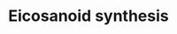 ---
annotations:
- type: Pathway Ontology
  value: eicosanoid biosynthetic pathway
authors:
- A.Kwa
- MaintBot
- Khanspers
- Thomas
- Christine Chichester
- Mkutmon
- Eweitz
description: 'In biochemistry, eicosanoids are signaling molecules made by oxidation
  of twenty-carbon essential fatty acids, (EFAs). They exert complex control over
  many bodily systems, mainly in inflammation or immunity, and as messengers in the
  central nervous system.  Source: [[wikipedia:Eicosanoid|Wikipedia]]'
last-edited: 2021-05-23
organisms:
- Mus musculus
redirect_from:
- /index.php/Pathway:WP318
- /instance/WP318
schema-jsonld:
- '@context': https://schema.org/
  '@id': https://wikipathways.github.io/pathways/WP318.html
  '@type': Dataset
  creator:
    '@type': Organization
    name: WikiPathways
  description: 'In biochemistry, eicosanoids are signaling molecules made by oxidation
    of twenty-carbon essential fatty acids, (EFAs). They exert complex control over
    many bodily systems, mainly in inflammation or immunity, and as messengers in
    the central nervous system.  Source: [[wikipedia:Eicosanoid|Wikipedia]]'
  keywords:
  - Prostaglandin F2a
  - Ptgis
  - Peroxidase?
  - Ptgs1
  - 15-HETE
  - Arachidonic acid
  - Ptgs2
  - Pla2g6
  - Leukotriene D4
  - Alox12
  - PGE2 9-ketoreduc
  - Pnpla8
  - Ptges2
  - Dpep1
  - PGD2 11-ketoreduc
  - Prostaglandin D2
  - Alox5ap
  - Ptges
  - Thromboxane A2
  - Prostaglandin H2
  - Ptgds
  - Leukotriene A4
  - Leukotriene B4
  - Lta4h
  - 5-HPETE
  - Alox5
  - Ggt1
  - Pla2g2a
  - Prostaglandin I2
  - Thromboxane B2
  - Ltc4s
  - 5-HETE
  - Alox15
  - Tbxas1
  - 12-HETE
  - Alox8
  - Leukotriene C4
  - Leukotriene E4
  license: CC0
  name: Eicosanoid synthesis
seo: CreativeWork
title: Eicosanoid synthesis
wpid: WP318
---